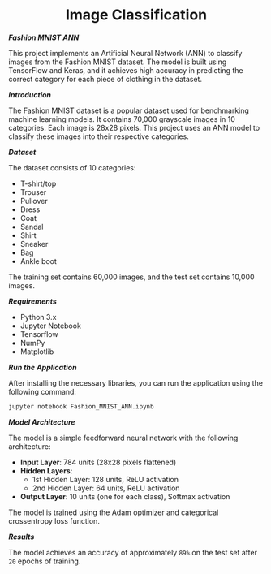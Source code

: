 <h1 align="center">
    Image Classification
</h1>

***Fashion MNIST ANN***

This project implements an Artificial Neural Network (ANN) to classify images from the Fashion MNIST dataset. The model is built using TensorFlow and Keras, and it achieves high accuracy in predicting the correct category for each piece of clothing in the dataset.

***Introduction***

The Fashion MNIST dataset is a popular dataset used for benchmarking machine learning models. It contains 70,000 grayscale images in 10 categories. Each image is 28x28 pixels. This project uses an ANN model to classify these images into their respective categories.

***Dataset***

The dataset consists of 10 categories:

- T-shirt/top
- Trouser
- Pullover
- Dress
- Coat
- Sandal
- Shirt
- Sneaker
- Bag
- Ankle boot

The training set contains 60,000 images, and the test set contains 10,000 images.

***Requirements***

- Python 3.x
- Jupyter Notebook
- Tensorflow
- NumPy
- Matplotlib

***Run the Application***

After installing the necessary libraries, you can run the application using the following command:

```bash
jupyter notebook Fashion_MNIST_ANN.ipynb
```

***Model Architecture***

The model is a simple feedforward neural network with the following architecture:
- **Input Layer**: 784 units (28x28 pixels flattened)
- **Hidden Layers**:
  - 1st Hidden Layer: 128 units, ReLU activation
  - 2nd Hidden Layer: 64 units, ReLU activation
- **Output Layer**: 10 units (one for each class), Softmax activation

The model is trained using the Adam optimizer and categorical crossentropy loss function.

***Results***

The model achieves an accuracy of approximately `89%` on the test set after `20` epochs of training.

